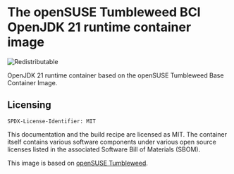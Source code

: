 # The openSUSE Tumbleweed BCI OpenJDK 21 runtime container image
![Redistributable](https://img.shields.io/badge/Redistributable-Yes-green)

OpenJDK 21 runtime container based on the openSUSE Tumbleweed Base Container Image.

## Licensing

`SPDX-License-Identifier: MIT`

This documentation and the build recipe are licensed as MIT.
The container itself contains various software components under various open source licenses listed in the associated
Software Bill of Materials (SBOM).

This image is based on [openSUSE Tumbleweed](https://get.opensuse.org/tumbleweed/).
